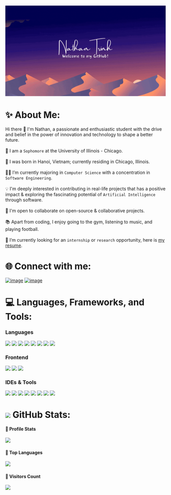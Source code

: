 ![](https://github.com/nathantkn/nathantkn/blob/main/profile.gif)

# ✨ About Me:
Hi there 👋 I'm Nathan, a passionate and enthusiastic student with the drive and belief in the power of innovation and technology to shape a better future.
<br><br>🏫 I am a `Sophomore` at the University of Illinois - Chicago.
<br><br>🌱 I was born in Hanoi, Vietnam; currently residing in Chicago, Illinois.
<br><br>👩‍💻 I’m currently majoring in `Computer Science` with a concentration in `Software Engineering`.
<br><br>💡 I'm deeply interested in contributing in real-life projects that has a positive impact & exploring the fascinating potential of `Artificial Intelligence` through software.
<br><br>💬 I'm open to collaborate on open-source & collaborative projects.
<br><br>📚 Apart from coding, I enjoy going to the gym, listening to music, and playing football.
<br><br>💼 I’m currently looking for an `internship` or `research` opportunity, here is [my resume](https://drive.google.com/file/d/1jRBJVbPZm09jpGbYLLi5670bMQ0DDLAq/view?usp=sharing).

# 🌐 Connect with me:
[![image](https://img.shields.io/badge/LinkedIn-0077B5?style=for-the-badge&logo=linkedin&logoColor=white)](https://www.linkedin.com/in/khoi-nguyen-trinh/)
[![image](https://img.shields.io/badge/Gmail-D14836?style=for-the-badge&logo=gmail&logoColor=white)](mailto:trkhoinguyen.ptcnn@gmail.com)

# 💻 Languages, Frameworks, and Tools:
<h3>Languages</h3>
<span> 
  <img src="https://img.shields.io/badge/python-%2314354C.svg?style=for-the-badge&logo=python&logoColor=white">
  <img src="https://img.shields.io/badge/HTML5-E34F26?style=for-the-badge&logo=html5&logoColor=white">
  <img src="https://img.shields.io/badge/CSS3-1572B6?style=for-the-badge&logo=css3&logoColor=white">
  <img src="https://img.shields.io/badge/JavaScript-F7DF1E?style=for-the-badge&logo=javascript&logoColor=black">
  <img src="https://img.shields.io/badge/Java-ED8B00?style=for-the-badge&logo=java&logoColor=white">
  <img src="https://img.shields.io/badge/C%2B%2B-00599C?style=for-the-badge&logo=c%2B%2B&logoColor=white">
  <img src="https://img.shields.io/badge/C-00599C?style=for-the-badge&logo=c&logoColor=white">
  <img src="https://img.shields.io/badge/junit-25A162.svg?style=for-the-badge&logo=junit5&logoColor=white"> 
</span>

<h3>Frontend</h3>
<span>
  <img src="https://img.shields.io/badge/React-20232A?style=for-the-badge&logo=react&logoColor=61DAFB">
  <img src="https://img.shields.io/badge/Bootstrap-563D7C?style=for-the-badge&logo=bootstrap&logoColor=white">
  <img src="https://img.shields.io/badge/tailwindcss-%2338B2AC.svg?style=for-the-badge&logo=tailwind-css&logoColor=white">
</span>

<h3>IDEs & Tools</h3>
<span>
  <img src="https://img.shields.io/badge/Visual_Studio_Code-0078D4?style=for-the-badge&logo=visual%20studio%20code&logoColor=white">
  <img src="https://img.shields.io/badge/intellij_idea-000000.svg?style=for-the-badge&logo=intellijidea&logoColor=white">
  <img src="https://img.shields.io/badge/VIM-%2311AB00.svg?style=for-the-badge&logo=vim&logoColor=white">
  <img src="https://img.shields.io/badge/figma-black.svg?style=for-the-badge&logo=figma&logoColor=red">
  <img src="https://img.shields.io/badge/Framer-black?style=for-the-badge&logo=framer&logoColor=blue">
  <img src="https://img.shields.io/badge/Notion-%23000000.svg?style=for-the-badge&logo=notion&logoColor=white">
  <img src="https://img.shields.io/badge/git-%23F05033.svg?style=for-the-badge&logo=git&logoColor=white">
  <img src="https://img.shields.io/badge/github-%23121011.svg?style=for-the-badge&logo=github&logoColor=white">
</span>

# <img src="https://media.giphy.com/media/iY8CRBdQXODJSCERIr/giphy.gif" width="30px">&nbsp;GitHub Stats:
<h4>🎹 Profile Stats</h4>

![](https://github-readme-stats.vercel.app/api?username=nathantkn&theme=holi&hide_border=false&include_all_commits=false&count_private=false)

<h4>🥇 Top Languages</h4>

![](https://github-readme-stats.vercel.app/api/top-langs/?username=nathantkn&langs_count=10&theme=holi&layout=compact)

<h4>👀 Visitors Count</h4>

![](https://profile-counter.glitch.me/{nathantkn}/count.svg)
